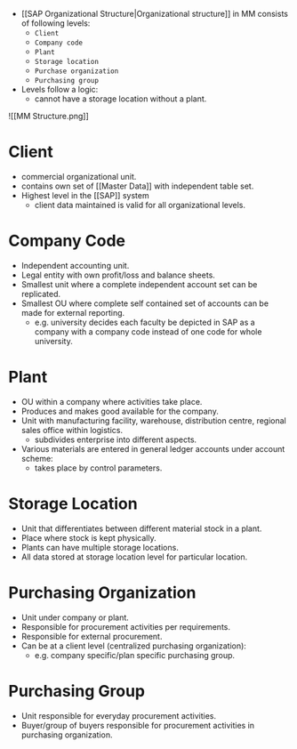 - [[SAP Organizational Structure|Organizational structure]] in MM consists of following levels:
	- `Client`
	- `Company code`
	- `Plant`
	- `Storage location`
	- `Purchase organization`
	- `Purchasing group`
- Levels follow a logic:
	- cannot have a storage location without a plant.

![[MM Structure.png]]
# Client

- commercial organizational unit.
- contains own set of [[Master Data]] with independent table set.
- Highest level in the [[SAP]] system
	- client data maintained is valid for all organizational levels.
# Company Code

- Independent accounting unit.
- Legal entity with own profit/loss and balance sheets.
- Smallest unit where a complete independent account set can be replicated.
- Smallest OU where complete self contained set of accounts can be made for external reporting.
	- e.g. university decides each faculty be depicted in SAP as a company with a company code instead of one code for whole university.
# Plant

- OU within a company where activities take place.
- Produces and makes good available for the company.
- Unit with manufacturing facility, warehouse, distribution centre, regional sales office within logistics.
	- subdivides enterprise into different aspects.
- Various materials are entered in general ledger accounts under account scheme:
	- takes place by control parameters.
# Storage Location

- Unit that differentiates between different material stock in a plant.
- Place where stock is kept physically.
- Plants can have multiple storage locations.
- All data stored at storage location level for particular location.
# Purchasing Organization

- Unit under company or plant.
- Responsible for procurement activities per requirements.
- Responsible for external procurement.
- Can be at a client level (centralized purchasing organization):
	- e.g. company specific/plan specific purchasing group.
# Purchasing Group

- Unit responsible for everyday procurement activities.
- Buyer/group of buyers responsible for procurement activities in purchasing organization.

